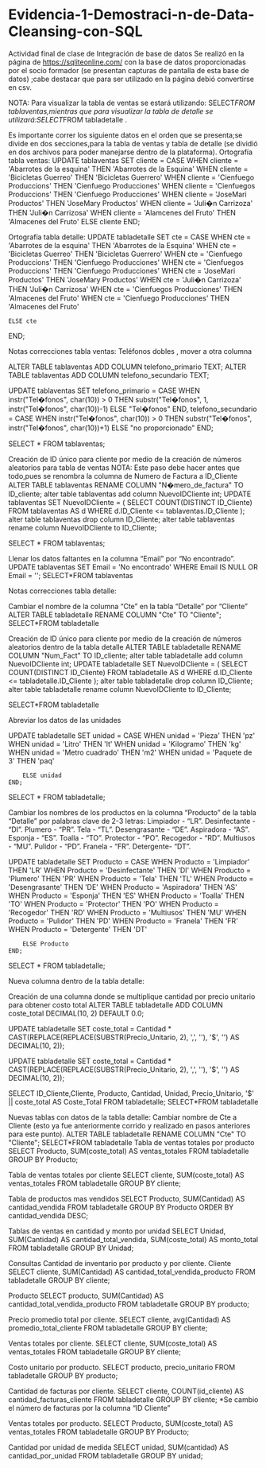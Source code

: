 # Evidencia-1-Demostraci-n-de-Data-Cleansing-con-SQL
Actividad final de clase de Integración de base de datos
Se realizó en la página de https://sqliteonline.com/ con la base de datos proporcionadas por el socio formador (se presentan capturas de pantalla de esta base de datos) ;cabe destacar que para ser utilizado en la página debió convertirse en csv.

NOTA: Para visualizar la tabla de ventas se estará utilizando: SELECT*FROM tablaventas,mientras que para visualizar la tabla de detalle se utilizará:SELECT*FROM tabladetalle .

Es importante correr los siguiente datos en el orden que se presenta;se divide en dos secciones,para la tabla de ventas y tabla de detalle (se dividió en dos archivos para poder manejarse dentro de la plataforma).
Ortografía tabla ventas:
UPDATE tablaventas
SET cliente = 
  CASE
    WHEN cliente = 'Abarrotes de la esquina' THEN 'Abarrotes de la Esquina'
    WHEN cliente = 'Bicicletas Guerreo' THEN 'Bicicletas Guerrero'
    WHEN cliente = 'Cienfuego Produccions' THEN 'Cienfuego Producciones'
    WHEN cliente = 'Cienfuegos Produccions' THEN 'Cienfuego Producciones'
    WHEN cliente = 'JoseMari Productos' THEN 'JoseMary Productos'
    WHEN cliente = 'Juli�n Carrizoza' THEN 'Juli�n Carrizosa'
    WHEN cliente = 'Alamcenes del Fruto' THEN 'Almacenes del Fruto'
    ELSE cliente
  END;


Ortografía tabla detalle:
UPDATE tabladetalle
SET cte = 
  CASE
    WHEN cte = 'Abarrotes de la esquina' THEN 'Abarrotes de la Esquina'
    WHEN cte = 'Bicicletas Guerreo' THEN 'Bicicletas Guerrero'
    WHEN cte = 'Cienfuego Produccions' THEN 'Cienfuego Producciones'
    WHEN cte = 'Cienfuegos Produccions' THEN 'Cienfuego Producciones'
    WHEN cte = 'JoseMari Productos' THEN 'JoseMary Productos'
    WHEN cte = 'Juli�n Carrizoza' THEN 'Juli�n Carrizosa'
    WHEN cte = 'Cienfuegos Producciones' THEN 'Almacenes del Fruto'
    WHEN cte = 'Cienfuego Producciones' THEN 'Almacenes del Fruto'

    ELSE cte
  END;




Notas correcciones tabla ventas:
Teléfonos dobles , mover a otra columna

ALTER TABLE tablaventas ADD COLUMN telefono_primario TEXT;
ALTER TABLE tablaventas ADD COLUMN telefono_secundario TEXT;

UPDATE tablaventas
SET
  telefono_primario = CASE
    WHEN instr("Tel�fonos", char(10)) > 0 THEN substr("Tel�fonos", 1, instr("Tel�fonos", char(10))-1)
    ELSE "Tel�fonos"
  END,
  telefono_secundario = CASE
    WHEN instr("Tel�fonos", char(10)) > 0 THEN substr("Tel�fonos", instr("Tel�fonos", char(10))+1)
    ELSE "no proporcionado" 
  END;

SELECT * FROM tablaventas;




Creación de ID único para cliente por medio de la creación de números aleatorios para tabla de ventas NOTA: Este paso debe hacer antes que todo,pues se renombra la columna de Numero de Factura a ID_Cliente
ALTER TABLE tablaventas RENAME COLUMN "N�mero_de_factura" TO ID_cliente;
alter table tablaventas add column NuevoIDCliente int;
UPDATE tablaventas
SET NuevoIDCliente = (
    SELECT COUNT(DISTINCT ID_Cliente)
    FROM tablaventas AS d
    WHERE d.ID_Cliente <= tablaventas.ID_Cliente
);
alter table tablaventas drop column ID_Cliente;
alter table tablaventas rename column NuevoIDCliente to ID_Cliente;

SELECT * FROM tablaventas;



Llenar los datos faltantes en la columna “Email” por “No encontrado”.
UPDATE tablaventas
SET Email = 'No encontrado'
WHERE Email IS NULL OR Email = '';
SELECT*FROM tablaventas









Notas correcciones tabla detalle:

Cambiar el nombre de la columna “Cte” en la tabla “Detalle” por “Cliente”
ALTER TABLE tabladetalle
RENAME COLUMN "Cte" TO "Cliente";
SELECT*FROM tabladetalle


Creación de ID único para cliente por medio de la creación de números aleatorios dentro de la tabla detalle
ALTER TABLE tabladetalle RENAME COLUMN "Num_Fact" TO ID_cliente;
alter table tabladetalle add column NuevoIDCliente int;
UPDATE tabladetalle
SET NuevoIDCliente = (
    SELECT COUNT(DISTINCT ID_Cliente)
    FROM tabladetalle AS d
    WHERE d.ID_Cliente <= tabladetalle.ID_Cliente
);
alter table tabladetalle drop column ID_Cliente;
alter table tabladetalle rename column NuevoIDCliente to ID_Cliente;


SELECT*FROM tabladetalle


Abreviar los datos de las unidades

UPDATE tabladetalle
SET unidad =
    CASE 
        WHEN unidad = 'Pieza' THEN 'pz'
        WHEN unidad = 'Litro' THEN 'lt'
        WHEN unidad = 'Kilogramo' THEN 'kg'
        WHEN unidad = 'Metro cuadrado' THEN 'm2'
        WHEN unidad = 'Paquete de 3' THEN 'paq'

        ELSE unidad   
    END;
SELECT * FROM tabladetalle;


Cambiar los nombres de los productos en la columna “Producto” de la tabla “Detalle” por palabras clave de 2-3 letras:
Limpiador - “LR”.
Desinfectante - “DI”.
Plumero - “PR”.
Tela - “TL”.
Desengrasante - “DE”.
Aspiradora - “AS”.
Esponja - “ES”.
Toalla - “TO”.
Protector - “PO”.
Recogedor - “RD”.
Multiusos - “MU”.
Pulidor - “PD”.
Franela - “FR”.
Detergente- “DT”.


UPDATE tabladetalle
SET Producto =
    CASE 
        WHEN Producto = 'Limpiador' THEN 'LR'
        WHEN Producto = 'Desinfectante' THEN 'DI'
        WHEN Producto = 'Plumero' THEN 'PR'
        WHEN Producto = 'Tela' THEN 'TL'
        WHEN Producto = 'Desengrasante' THEN 'DE'
        WHEN Producto = 'Aspiradora' THEN 'AS'
        WHEN Producto = 'Esponja' THEN 'ES'
        WHEN Producto = 'Toalla' THEN 'TO'
        WHEN Producto = 'Protector' THEN 'PO'
        WHEN Producto = 'Recogedor' THEN 'RD'
        WHEN Producto = 'Multiusos' THEN 'MU'
        WHEN Producto = 'Pulidor' THEN 'PD'
        WHEN Producto = 'Franela' THEN 'FR'
        WHEN Producto = 'Detergente' THEN 'DT'

        ELSE Producto   
    END;
SELECT * FROM tabladetalle;











Nueva columna dentro de la tabla detalle:

Creación de  una columna donde se multiplique cantidad por precio unitario para obtener costo total
ALTER TABLE tabladetalle
ADD COLUMN coste_total DECIMAL(10, 2) DEFAULT 0.0;

UPDATE tabladetalle
SET coste_total = Cantidad * CAST(REPLACE(REPLACE(SUBSTR(Precio_Unitario, 2), ',', ''), '$', '') AS DECIMAL(10, 2));


UPDATE tabladetalle
SET coste_total = Cantidad * CAST(REPLACE(REPLACE(SUBSTR(Precio_Unitario, 2), ',', ''), '$', '') AS DECIMAL(10, 2));

SELECT ID_Cliente,Cliente, Producto, Cantidad, Unidad, Precio_Unitario, '$' || coste_total AS Coste_Total
FROM tabladetalle;
SELECT*FROM tabladetalle



Nuevas tablas con datos de la tabla detalle:
Cambiar nombre de Cte a Cliente (esto ya fue anteriormente corrido y realizado en pasos anteriores para este punto).
ALTER TABLE tabladetalle
RENAME COLUMN "Cte" TO "Cliente";
SELECT*FROM tabladetalle 
Tabla de ventas totales por producto 
SELECT Producto, SUM(coste_total) AS ventas_totales
FROM tabladetalle
GROUP BY Producto;


Tabla de ventas totales por cliente
SELECT cliente, SUM(coste_total) AS ventas_totales
FROM tabladetalle
GROUP BY cliente;


Tabla de productos mas vendidos
SELECT Producto, SUM(Cantidad) AS cantidad_vendida
FROM tabladetalle
GROUP BY Producto
ORDER BY cantidad_vendida DESC;


Tablas de ventas en cantidad y monto por unidad
SELECT Unidad, SUM(Cantidad) AS cantidad_total_vendida, SUM(coste_total) AS monto_total
FROM tabladetalle
GROUP BY Unidad;


Consultas 
Cantidad de inventario por producto y por cliente.
Cliente
SELECT cliente, SUM(Cantidad) AS cantidad_total_vendida_producto
FROM tabladetalle
GROUP BY cliente;






Producto
SELECT producto, SUM(Cantidad) AS cantidad_total_vendida_producto
FROM tabladetalle
GROUP BY producto;


Precio promedio total por cliente.
SELECT cliente, avg(Cantidad) AS promedio_total_cliente
FROM tabladetalle
GROUP BY cliente;

Ventas totales por cliente.
SELECT cliente, SUM(coste_total) AS ventas_totales
FROM tabladetalle
GROUP BY cliente;

Costo unitario por producto.
SELECT producto, precio_unitario
FROM tabladetalle
GROUP BY producto;







Cantidad de facturas por cliente.
SELECT cliente, COUNT(id_cliente) AS cantidad_facturas_cliente
FROM tabladetalle
GROUP BY cliente;
*Se cambio el número de facturas por la columna “ID Cliente”


Ventas totales por producto.
SELECT Producto, SUM(coste_total) AS ventas_totales
FROM tabladetalle
GROUP BY Producto;



Cantidad por unidad de medida
SELECT unidad, SUM(cantidad) AS cantidad_por_unidad
FROM tabladetalle
GROUP BY unidad;



